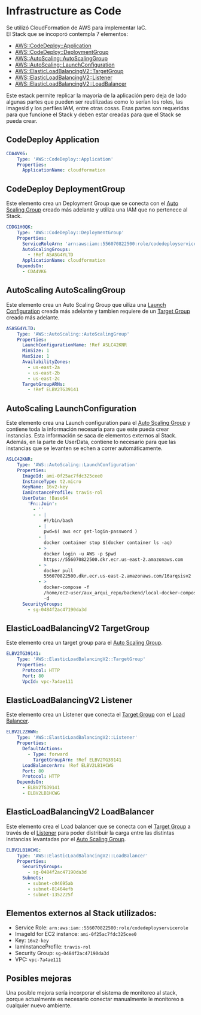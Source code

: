 # Infrastructure as Code

Se utilizó CloudFormation de AWS para implementar IaC.\
El Stack que se incoporó contempla 7 elementos:
* [AWS::CodeDeploy::Application](#CodeDeploy-Application)
* [AWS::CodeDeploy::DeploymentGroup](#CodeDeploy-DeploymentGroup)
* [AWS::AutoScaling::AutoScalingGroup](#AutoScaling-AutoScalingGroup)
* [AWS::AutoScaling::LaunchConfiguration](#AutoScaling-LaunchConfiguration)
* [AWS::ElasticLoadBalancingV2::TargetGroup](#ElasticLoadBalancingV2-TargetGroup)
* [AWS::ElasticLoadBalancingV2::Listener](#ElasticLoadBalancingV2-Listener)
* [AWS::ElasticLoadBalancingV2::LoadBalancer](#ElasticLoadBalancingV2-LoadBalancer)

Este estack permite replicar la mayoría de la aplicación pero deja de lado algunas partes que pueden ser reutilizadas como lo serían los roles, las imagesId y los perfiles IAM, entre otras cosas. Esas partes son requeridas para que funcione el Stack y deben estar creadas para que el Stack se pueda crear.

## CodeDeploy Application
```yml
CDA4VK6:
    Type: 'AWS::CodeDeploy::Application'
    Properties:
      ApplicationName: cloudformation
```
## CodeDeploy DeploymentGroup
Este elemento crea un Deployment Group que se conecta con el [Auto Scaling Group](#AutoScaling-AutoScalingGroup) creado más adelante y utiliza una IAM que no pertenece al Stack.
```yml
CDDG1H0QK:
    Type: 'AWS::CodeDeploy::DeploymentGroup'
    Properties:
      ServiceRoleArn: 'arn:aws:iam::556070822500:role/codedeployservicerole'
      AutoScalingGroups:
        - !Ref ASASG4YLTD
      ApplicationName: cloudformation
    DependsOn:
      - CDA4VK6
```

## AutoScaling AutoScalingGroup
Este elemento crea un Auto Scaling Group que uiliza una [Launch Configuration](#AutoScaling-LaunchConfiguration) creada más adelante y tambien requiere de un [Target Group](#ElasticLoadBalancingV2-TargetGroup) creado más adelante.
```yml
ASASG4YLTD:
    Type: 'AWS::AutoScaling::AutoScalingGroup'
    Properties:
      LaunchConfigurationName: !Ref ASLC42KNR
      MinSize: 1
      MaxSize: 1
      AvailabilityZones:
        - us-east-2a
        - us-east-2b
        - us-east-2c
      TargetGroupARNs:
        - !Ref ELBV2TG39141
```

## AutoScaling LaunchConfiguration
Este elemento crea una Launch configuration para el [Auto Scaling Group](#AutoScaling-AutoScalingGroup) y contiene toda la información necesaria para que este pueda crear instancias. Esta información se saca de elementos externos al Stack. Además, en la parte de UserData, contiene lo necesario para que las instancias que se levanten se echen a correr automáticamente.
```yml
ASLC42KNR:
    Type: 'AWS::AutoScaling::LaunchConfiguration'
    Properties:
      ImageId: ami-0f25ac7fdc325cee0
      InstanceType: t2.micro
      KeyName: 16v2-key
      IamInstanceProfile: travis-rol
      UserData: !Base64 
        'Fn::Join':
          - ''
          - - |
              #!/bin/bash
            - |
              pwd=$( aws ecr get-login-password )
            - |
              docker container stop $(docker container ls -aq)
            - >
              docker login -u AWS -p $pwd
              https://556070822500.dkr.ecr.us-east-2.amazonaws.com
            - >
              docker pull
              556070822500.dkr.ecr.us-east-2.amazonaws.com/16arqsisv2
            - >
              docker-compose -f
              /home/ec2-user/aux_arqui_repo/backend/local-docker-compose.yml up
              -d
      SecurityGroups:
        - sg-0484f2ac47190da3d 
```

## ElasticLoadBalancingV2 TargetGroup
Este elemento crea un target group para el [Auto Scaling Group](#AutoScaling-AutoScalingGroup).
```yml
ELBV2TG39141:
    Type: 'AWS::ElasticLoadBalancingV2::TargetGroup'
    Properties:
      Protocol: HTTP
      Port: 80
      VpcId: vpc-7a4ae111
```

## ElasticLoadBalancingV2 Listener
Este elemento crea un Listener que conecta el [Target Group](#ElasticLoadBalancingV2-TargetGroup) con el [Load Balancer](#ElasticLoadBalancingV2-LoadBalancer).
```yml
ELBV2L2ZHWN:
    Type: 'AWS::ElasticLoadBalancingV2::Listener'
    Properties:
      DefaultActions:
        - Type: forward
          TargetGroupArn: !Ref ELBV2TG39141
      LoadBalancerArn: !Ref ELBV2LB1HCWG
      Port: 80
      Protocol: HTTP
    DependsOn:
      - ELBV2TG39141
      - ELBV2LB1HCWG
```

## ElasticLoadBalancingV2 LoadBalancer
Este elemento crea el Load balancer que se conecta con el [Target Group](#ElasticLoadBalancingV2-TargetGroup) a través de el [Listener](#ElasticLoadBalancingV2-Listener) para poder distribuir la carga entre las distintas instancias levantadas por el [Auto Scaling Group](#AutoScaling-AutoScalingGroup).
```yml
ELBV2LB1HCWG:
    Type: 'AWS::ElasticLoadBalancingV2::LoadBalancer'
    Properties:
      SecurityGroups:
        - sg-0484f2ac47190da3d
      Subnets:
        - subnet-c04695ab
        - subnet-81464efb
        - subnet-1352225f
```

## Elementos externos al Stack utilizados:

* Service Role: ``arn:aws:iam::556070822500:role/codedeployservicerole``
* ImageId for EC2 instance: ``ami-0f25ac7fdc325cee0``
* Key: ``16v2-key``
* IamInstanceProfile: ``travis-rol``
* Security Group: `sg-0484f2ac47190da3d`
* VPC: ``vpc-7a4ae111``

## Posibles mejoras
Una posible mejora sería incorporar el sistema de monitoreo al stack, porque actualmente es necesario conectar manualmente le monitoreo a cualquier nuevo ambiente.





